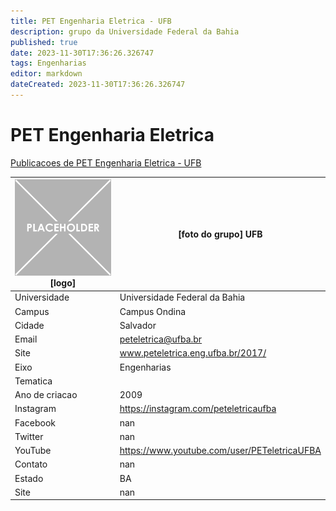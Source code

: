 ```yaml
---
title: PET Engenharia Eletrica - UFB
description: grupo da Universidade Federal da Bahia
published: true
date: 2023-11-30T17:36:26.326747
tags: Engenharias
editor: markdown
dateCreated: 2023-11-30T17:36:26.326747
---
```


# PET Engenharia Eletrica

[Publicacoes de PET Engenharia Eletrica - UFB](/atividade/135PETEngenhariaEletricaUFB/feed.md)

| ![placeholder.png](/placeholder.png) [logo] | [foto do grupo] UFB         |
| ------------------------------------------- | ------------------------------------------------- |
| Universidade                                | Universidade Federal da Bahia      |
| Campus                                      | Campus Ondina            |
| Cidade                                      | Salvador             |
| Email                                       | peteletrica@ufba.br             |
| Site                                        | www.peteletrica.eng.ufba.br/2017/              |
| Eixo                                        | Engenharias              |
| Tematica                                    |           |
| Ano de criacao                              | 2009        |
| Instagram                                   | https://instagram.com/peteletricaufba         |
| Facebook                                    | nan          |
| Twitter                                     | nan           |
| YouTube                                     | https://www.youtube.com/user/PETeletricaUFBA           |
| Contato                                     | nan         |
| Estado                                      |  BA            |
| Site                                        | nan |
